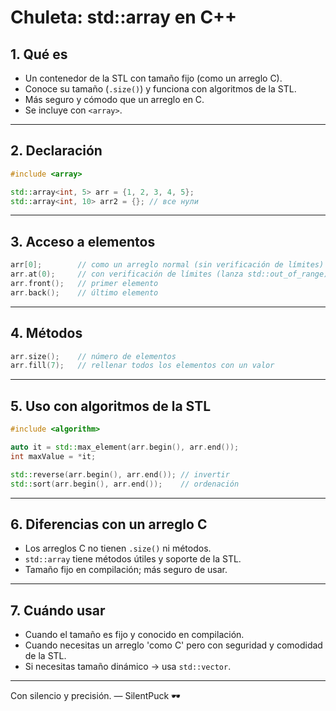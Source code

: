 # Chuleta: std::array en C++

## 1. Qué es
- Un contenedor de la STL con tamaño fijo (como un arreglo C).  
- Conoce su tamaño (`.size()`) y funciona con algoritmos de la STL.  
- Más seguro y cómodo que un arreglo en C.  
- Se incluye con `<array>`.

---

## 2. Declaración
```cpp
#include <array>

std::array<int, 5> arr = {1, 2, 3, 4, 5};
std::array<int, 10> arr2 = {}; // все нули
```

---

## 3. Acceso a elementos
```cpp
arr[0];        // como un arreglo normal (sin verificación de límites)
arr.at(0);     // con verificación de límites (lanza std::out_of_range)
arr.front();   // primer elemento
arr.back();    // último elemento
```

---

## 4. Métodos
```cpp
arr.size();    // número de elementos
arr.fill(7);   // rellenar todos los elementos con un valor
```

---

## 5. Uso con algoritmos de la STL
```cpp
#include <algorithm>

auto it = std::max_element(arr.begin(), arr.end());
int maxValue = *it;

std::reverse(arr.begin(), arr.end()); // invertir
std::sort(arr.begin(), arr.end());    // ordenación
```

---

## 6. Diferencias con un arreglo C
- Los arreglos C no tienen `.size()` ni métodos.  
- `std::array` tiene métodos útiles y soporte de la STL.  
- Tamaño fijo en compilación; más seguro de usar.  

---

## 7. Cuándo usar
- Cuando el tamaño es fijo y conocido en compilación.  
- Cuando necesitas un arreglo 'como C' pero con seguridad y comodidad de la STL.  
- Si necesitas tamaño dinámico → usa `std::vector`.

---

Con silencio y precisión. — SilentPuck 🕶️
